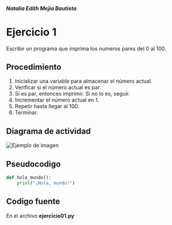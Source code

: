 ##### Natalia Edith Mejia Bautista 
# Ejercicio 1
Escribir un programa que imprima los numeros pares del 0 al 100.

## Procedimiento 
1. Inicializar una variable para almacenar el número actual.
2. Verificar si el número actual es par.
3. Si es par, entonces imprimir. Si no lo es, seguir.
4. Incrementar el número actual en 1.
5. Repetir hasta llegar al 100.
6. Terminar.

## Diagrama de actividad
![Ejemplo de imagen](https://ejemplo.com/imagen.png)


## Pseudocodigo
```python
def hola_mundo():
    print("¡Hola, mundo!")
```

## Codigo fuente
En el archivo **ejercicio01.py**
